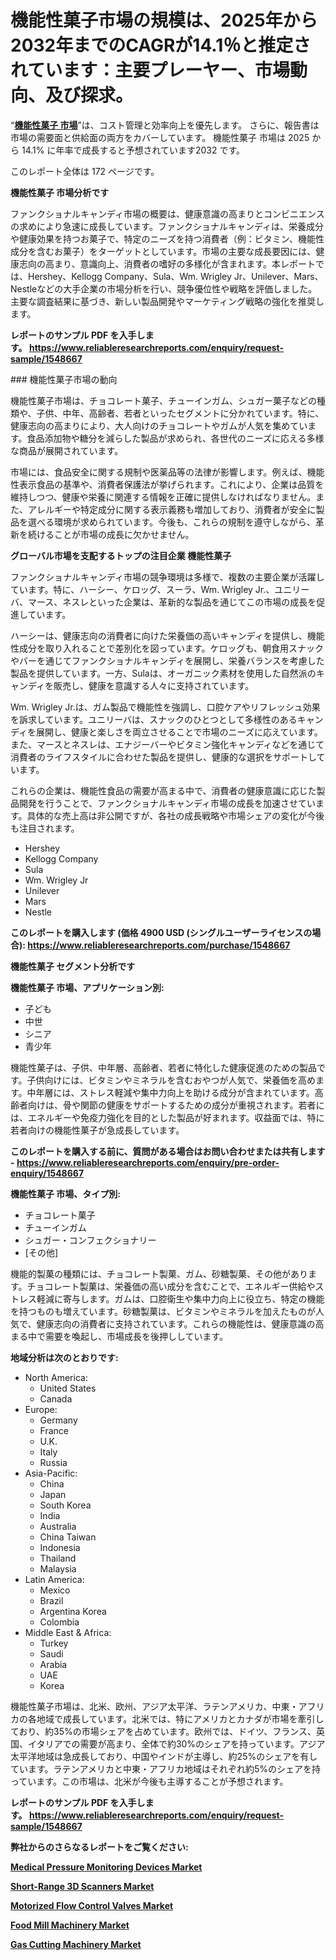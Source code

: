 <p><h1>機能性菓子市場の規模は、2025年から2032年までのCAGRが14.1％と推定されています：主要プレーヤー、市場動向、及び探求。</h1></p><p>&ldquo;<strong><a href="https://www.reliableresearchreports.com/functional-confectionery-r1548667?utm_campaign=107&utm_medium=9&utm_source=Github&utm_content=ia&utm_term=22032025&utm_id=functional-confectionery">機能性菓子 市場</a></strong>&rdquo;は、コスト管理と効率向上を優先します。 さらに、報告書は市場の需要面と供給面の両方をカバーしています。 機能性菓子 市場は 2025 から 14.1% に年率で成長すると予想されています2032 です。</p>
<p>このレポート全体は 172 ページです。</p>
<p><strong>機能性菓子 市場分析です</strong></p>
<p><p>ファンクショナルキャンディ市場の概要は、健康意識の高まりとコンビニエンスの求めにより急速に成長しています。ファンクショナルキャンディは、栄養成分や健康効果を持つお菓子で、特定のニーズを持つ消費者（例：ビタミン、機能性成分を含むお菓子）をターゲットとしています。市場の主要な成長要因には、健康志向の高まり、意識向上、消費者の嗜好の多様化が含まれます。本レポートでは、Hershey、Kellogg Company、Sula、Wm. Wrigley Jr、Unilever、Mars、Nestleなどの大手企業の市場分析を行い、競争優位性や戦略を評価しました。主要な調査結果に基づき、新しい製品開発やマーケティング戦略の強化を推奨します。</p></p>
<p><strong>レポートのサンプル PDF を入手します。&nbsp;<a href="https://www.reliableresearchreports.com/enquiry/request-sample/1548667?utm_campaign=107&utm_medium=9&utm_source=Github&utm_content=ia&utm_term=22032025&utm_id=functional-confectionery">https://www.reliableresearchreports.com/enquiry/request-sample/1548667</a></strong></p>
<p><p>### 機能性菓子市場の動向</p><p>機能性菓子市場は、チョコレート菓子、チューインガム、シュガー菓子などの種類や、子供、中年、高齢者、若者といったセグメントに分かれています。特に、健康志向の高まりにより、大人向けのチョコレートやガムが人気を集めています。食品添加物や糖分を減らした製品が求められ、各世代のニーズに応える多様な商品が展開されています。</p><p>市場には、食品安全に関する規制や医薬品等の法律が影響します。例えば、機能性表示食品の基準や、消費者保護法が挙げられます。これにより、企業は品質を維持しつつ、健康や栄養に関連する情報を正確に提供しなければなりません。また、アレルギーや特定成分に関する表示義務も増加しており、消費者が安全に製品を選べる環境が求められています。今後も、これらの規制を遵守しながら、革新を続けることが市場の成長に欠かせません。</p></p>
<p><strong>グローバル市場を支配するトップの注目企業 機能性菓子</strong></p>
<p><p>ファンクショナルキャンディ市場の競争環境は多様で、複数の主要企業が活躍しています。特に、ハーシー、ケロッグ、スーラ、Wm. Wrigley Jr.、ユニリーバ、マース、ネスレといった企業は、革新的な製品を通じてこの市場の成長を促進しています。</p><p>ハーシーは、健康志向の消費者に向けた栄養価の高いキャンディを提供し、機能性成分を取り入れることで差別化を図っています。ケロッグも、朝食用スナックやバーを通じてファンクショナルキャンディを展開し、栄養バランスを考慮した製品を提供しています。一方、Sulaは、オーガニック素材を使用した自然派のキャンディを販売し、健康を意識する人々に支持されています。</p><p>Wm. Wrigley Jr.は、ガム製品で機能性を強調し、口腔ケアやリフレッシュ効果を訴求しています。ユニリーバは、スナックのひとつとして多様性のあるキャンディを展開し、健康と楽しさを両立させることで市場のニーズに応えています。また、マースとネスレは、エナジーバーやビタミン強化キャンディなどを通じて消費者のライフスタイルに合わせた製品を提供し、健康的な選択をサポートしています。</p><p>これらの企業は、機能性食品の需要が高まる中で、消費者の健康意識に応じた製品開発を行うことで、ファンクショナルキャンディ市場の成長を加速させています。具体的な売上高は非公開ですが、各社の成長戦略や市場シェアの変化が今後も注目されます。</p></p>
<p><ul><li>Hershey</li><li>Kellogg Company</li><li>Sula</li><li>Wm. Wrigley Jr</li><li>Unilever</li><li>Mars</li><li>Nestle</li></ul></p>
<p><strong>このレポートを購入します (価格 4900 USD (シングルユーザーライセンスの場合):&nbsp;<a href="https://www.reliableresearchreports.com/purchase/1548667?utm_campaign=107&utm_medium=9&utm_source=Github&utm_content=ia&utm_term=22032025&utm_id=functional-confectionery">https://www.reliableresearchreports.com/purchase/1548667</a></strong></p>
<p><strong>機能性菓子 セグメント分析です</strong></p>
<p><strong>機能性菓子 市場、アプリケーション別:</strong></p>
<p><ul><li>子ども</li><li>中世</li><li>シニア</li><li>青少年</li></ul></p>
<p><p>機能性菓子は、子供、中年層、高齢者、若者に特化した健康促進のための製品です。子供向けには、ビタミンやミネラルを含むおやつが人気で、栄養価を高めます。中年層には、ストレス軽減や集中力向上を助ける成分が含まれています。高齢者向けは、骨や関節の健康をサポートするための成分が重視されます。若者には、エネルギーや免疫力強化を目的とした製品が好まれます。収益面では、特に若者向けの機能性菓子が急成長しています。</p></p>
<p><strong>このレポートを購入する前に、質問がある場合はお問い合わせまたは共有します - <a href="https://www.reliableresearchreports.com/enquiry/pre-order-enquiry/1548667?utm_campaign=107&utm_medium=9&utm_source=Github&utm_content=ia&utm_term=22032025&utm_id=functional-confectionery">https://www.reliableresearchreports.com/enquiry/pre-order-enquiry/1548667</a></strong></p>
<p><strong>機能性菓子 市場、タイプ別:</strong></p>
<p><ul><li>チョコレート菓子</li><li>チューインガム</li><li>シュガー・コンフェクショナリー</li><li>[その他]</li></ul></p>
<p><p>機能的製菓の種類には、チョコレート製菓、ガム、砂糖製菓、その他があります。チョコレート製菓は、栄養価の高い成分を含むことで、エネルギー供給やストレス軽減に寄与します。ガムは、口腔衛生や集中力向上に役立ち、特定の機能を持つものも増えています。砂糖製菓は、ビタミンやミネラルを加えたものが人気で、健康志向の消費者に支持されています。これらの機能性は、健康意識の高まる中で需要を喚起し、市場成長を後押ししています。</p></p>
<p><strong>地域分析は次のとおりです:</strong></p>
<p><ul>
    <li>
        North America:
        <ul>
            <li>United States</li>
            <li>Canada</li>
        </ul>
    </li>
    <li>
        Europe:
        <ul>
            <li>Germany</li>
            <li>France</li>
            <li>U.K.</li>
            <li>Italy</li>
            <li>Russia</li>
        </ul>
    </li>
    <li>
        Asia-Pacific:
        <ul>
            <li>China</li>
            <li>Japan</li>
            <li>South Korea</li>
            <li>India</li>
            <li>Australia</li>
            <li>China Taiwan</li>
            <li>Indonesia</li>
            <li>Thailand</li>
            <li>Malaysia</li>
        </ul>
    </li>
    <li>
        Latin America:
        <ul>
            <li>Mexico</li>
            <li>Brazil</li>
            <li>Argentina Korea</li>
            <li>Colombia</li>
        </ul>
    </li>
    <li>
        Middle East & Africa:
        <ul>
            <li>Turkey</li>
            <li>Saudi</li>
            <li>Arabia</li>
            <li>UAE</li>
            <li>Korea</li>
        </ul>
    </li>
    </ul></p>
<p><p>機能性菓子市場は、北米、欧州、アジア太平洋、ラテンアメリカ、中東・アフリカの各地域で成長しています。北米では、特にアメリカとカナダが市場を牽引しており、約35%の市場シェアを占めています。欧州では、ドイツ、フランス、英国、イタリアでの需要が高まり、全体で約30%のシェアを持っています。アジア太平洋地域は急成長しており、中国やインドが主導し、約25%のシェアを有しています。ラテンアメリカと中東・アフリカ地域はそれぞれ約5%のシェアを持っています。この市場は、北米が今後も主導することが予想されます。</p></p>
<p><strong>レポートのサンプル PDF を入手します。&nbsp;<a href="https://www.reliableresearchreports.com/enquiry/request-sample/1548667?utm_campaign=107&utm_medium=9&utm_source=Github&utm_content=ia&utm_term=22032025&utm_id=functional-confectionery">https://www.reliableresearchreports.com/enquiry/request-sample/1548667</a></strong></p>
<p><strong></strong></p>
<p><strong></strong></p>
<p><strong></strong></p>
<p><strong></strong></p>
<p><strong>弊社からのさらなるレポートをご覧ください:</strong></p>
<p><strong><p><a href="https://github.com/pilukypalis/Market-Research-Report-List-1/blob/main/medical-pressure-monitoring-devices-market.md?utm_campaign=107&utm_medium=9&utm_source=Github&utm_content=ia&utm_term=22032025&utm_id=functional-confectionery">Medical Pressure Monitoring Devices Market</a></p><p><a href="https://github.com/siertnamba7u/Market-Research-Report-List-1/blob/main/short-range-3d-scanners-market.md?utm_campaign=107&utm_medium=9&utm_source=Github&utm_content=ia&utm_term=22032025&utm_id=functional-confectionery">Short-Range 3D Scanners Market</a></p><p><a href="https://github.com/zakkistuey/Market-Research-Report-List-1/blob/main/motorized-flow-control-valves-market.md?utm_campaign=107&utm_medium=9&utm_source=Github&utm_content=ia&utm_term=22032025&utm_id=functional-confectionery">Motorized Flow Control Valves Market</a></p><p><a href="https://github.com/jugutstam/Market-Research-Report-List-1/blob/main/food-mill-machinery-market.md?utm_campaign=107&utm_medium=9&utm_source=Github&utm_content=ia&utm_term=22032025&utm_id=functional-confectionery">Food Mill Machinery Market</a></p><p><a href="https://github.com/reahmmunises/Market-Research-Report-List-1/blob/main/gas-cutting-machinery-market.md?utm_campaign=107&utm_medium=9&utm_source=Github&utm_content=ia&utm_term=22032025&utm_id=functional-confectionery">Gas Cutting Machinery Market</a></p></strong></p>